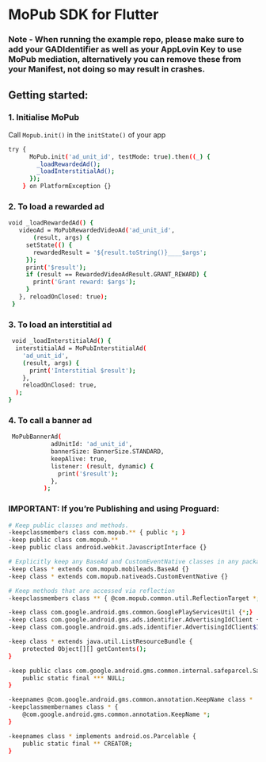 # **MoPub SDK for Flutter**

  ### Note -  When running the example repo, please make sure to add your GADIdentifier as well as your AppLovin Key to use MoPub mediation, alternatively you can remove these from your Manifest, not doing so may result in crashes.
  
## Getting started:
### 1. Initialise MoPub
Call `Mopub.init()` in the `initState()` of your app

```sh
try {
      MoPub.init('ad_unit_id', testMode: true).then((_) {
        _loadRewardedAd();
        _loadInterstitialAd();
      });
    } on PlatformException {}
```
  
### 2. To load a rewarded ad 
 
 ```sh
 void _loadRewardedAd() {
    videoAd = MoPubRewardedVideoAd('ad_unit_id',
        (result, args) {
      setState(() {
        rewardedResult = '${result.toString()}____$args';
      });
      print('$result');
      if (result == RewardedVideoAdResult.GRANT_REWARD) {
        print('Grant reward: $args');
      }
    }, reloadOnClosed: true);
  }
 ```
 ### 3. To load an interstitial ad  

  ```sh
   void _loadInterstitialAd() {
    interstitialAd = MoPubInterstitialAd(
      'ad_unit_id',
      (result, args) {
        print('Interstitial $result');
      },
      reloadOnClosed: true,
    );    
  }
 ```
 
 
  ### 4. To call a banner ad

  ```sh
   MoPubBannerAd(
              adUnitId: 'ad_unit_id',
              bannerSize: BannerSize.STANDARD,
              keepAlive: true,
              listener: (result, dynamic) {
                print('$result');
              },
            );
 ``` 
  ### IMPORTANT: If you’re Publishing and using Proguard:
```sh
# Keep public classes and methods.
-keepclassmembers class com.mopub.** { public *; }
-keep public class com.mopub.**
-keep public class android.webkit.JavascriptInterface {}

# Explicitly keep any BaseAd and CustomEventNative classes in any package.
-keep class * extends com.mopub.mobileads.BaseAd {}
-keep class * extends com.mopub.nativeads.CustomEventNative {}

# Keep methods that are accessed via reflection
-keepclassmembers class ** { @com.mopub.common.util.ReflectionTarget *; }

-keep class com.google.android.gms.common.GooglePlayServicesUtil {*;}
-keep class com.google.android.gms.ads.identifier.AdvertisingIdClient {*;}
-keep class com.google.android.gms.ads.identifier.AdvertisingIdClient$Info {*;}

-keep class * extends java.util.ListResourceBundle {
    protected Object[][] getContents();
}

-keep public class com.google.android.gms.common.internal.safeparcel.SafeParcelable {
    public static final *** NULL;
}

-keepnames @com.google.android.gms.common.annotation.KeepName class *
-keepclassmembernames class * {
    @com.google.android.gms.common.annotation.KeepName *;
}

-keepnames class * implements android.os.Parcelable {
    public static final ** CREATOR;
}        
 ``` 